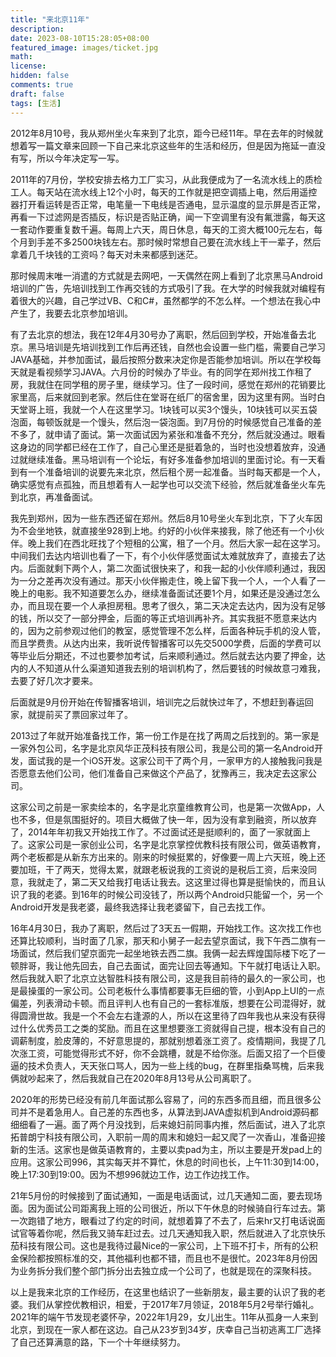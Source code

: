 ```yaml
---
title: "来北京11年"
description: 
date: 2023-08-10T15:28:05+08:00
featured_image: images/ticket.jpg
math: 
license: 
hidden: false
comments: true
draft: false
tags: [生活]
---
```


2012年8月10号，我从郑州坐火车来到了北京，距今已经11年。早在去年的时候就想着写一篇文章来回顾一下自己来北京这些年的生活和经历，但是因为拖延一直没有写，所以今年决定写一写。

2011年的7月份，学校安排去格力工厂实习，从此我便成为了一名流水线上的质检工人。每天站在流水线上12个小时，每天的工作就是把空调插上电，然后用遥控器打开看运转是否正常，电笔量一下电线是否通电，显示温度的显示屏是否正常，再看一下过滤网是否插反，标识是否贴正确，闻一下空调里有没有氟泄露，每天这一套动作要重复数千遍。每周上六天，周日休息，每天的工资大概100元左右，每个月到手差不多2500块钱左右。那时候时常想自己要在流水线上干一辈子，然后拿着几千块钱的工资吗？每天对未来都感到迷茫。

那时候周末唯一消遣的方式就是去网吧，一天偶然在网上看到了北京黑马Android培训的广告，先培训找到工作再交钱的方式吸引了我。在大学的时候我就对编程有着很大的兴趣，自己学过VB、C和C#，虽然都学的不怎么样。一个想法在我心中产生了，我要去北京参加培训。

有了去北京的想法，我在12年4月30号办了离职，然后回到学校，开始准备去北京。黑马培训是先培训找到工作后再还钱，自然也会设置一些门槛，需要自己学习JAVA基础，并参加面试，最后按照分数来决定你是否能参加培训。所以在学校每天就是看视频学习JAVA。六月份的时候办了毕业。有的同学在郑州找工作租了房，我就住在同学租的房子里，继续学习。住了一段时间，感觉在郑州的花销要比家里高，后来就回到老家。然后住在堂哥在纸厂的宿舍里，因为这里有网。当时白天堂哥上班，我就一个人在这里学习。1块钱可以买3个馒头，10块钱可以买五袋泡面，每顿饭就是一个馒头，然后泡一袋泡面。到7月份的时候感觉自己准备的差不多了，就申请了面试。第一次面试因为紧张和准备不充分，然后就没通过。眼看这身边的同学都已经在工作了，自己心里还是挺着急的，当时也没想着放弃，没通过就继续准备。黑马培训有一个论坛，有好多准备参加培训的里面讨论。有一天看到有一个准备培训的说要先来北京，然后租个房一起准备。当时每天都是一个人，确实感觉有点孤独，而且想着有人一起学也可以交流下经验，然后就准备坐火车先到北京，再准备面试。

我先到郑州，因为一些东西还留在郑州。然后8月10号坐火车到北京，下了火车因为不会坐地铁，就直接坐928到上地。约好的小伙伴来接我，除了他还有一个小伙伴。晚上我们在西北旺找了个短租的公寓，租了一个月。然后大家一起在这学习。中间我们去达内培训也看了一下，有个小伙伴感觉面试太难就放弃了，直接去了达内。后面就剩下两个人，第二次面试很快来了，和我一起的小伙伴顺利通过，我因为一分之差再次没有通过。那天小伙伴搬走住，晚上留下我一个人，一个人看了一晚上的电影。我不知道要怎么办，继续准备面试还要1个月，如果还是没通过怎么办，而且现在要一个人承担房租。思考了很久，第二天决定去达内，因为没有足够的钱，所以交了一部分押金，后面的等正式培训再补齐。其实我挺不愿意来达内的，因为之前参观过他们的教室，感觉管理不怎么样，后面各种玩手机的没人管，而且学费贵。从达内出来，我听说传智播客可以先交5000学费，后面的学费可以等毕业后分期还，不过也要参加考试，后来顺利通过。然后就去达内要了押金，达内的人不知道从什么渠道知道我去别的培训机构了，然后要钱的时候故意刁难我，去要了好几次才要来。

后面就是9月份开始在传智播客培训，培训完之后就快过年了，不想赶到春运回家，就提前买了票回家过年了。

2013过了年就开始准备找工作，第一份工作是在找了两周之后找到的。第一家是一家外包公司，名字是北京风华正茂科技有限公司，我是公司的第一名Android开发，面试我的是一个iOS开发。这家公司干了两个月，一家甲方的人接触我问我是否愿意去他们公司，他们准备自己来做这个产品了，犹豫再三，我决定去这家公司。

这家公司之前是一家卖绘本的，名字是北京童维教育公司，也是第一次做App，人也不多，但是氛围挺好的。项目大概做了快一年，因为没有拿到融资，所以放弃了，2014年年初我又开始找工作了。不过面试还是挺顺利的，面了一家就面上了。这家公司是一家创业公司，名字是北京掌控优教科技有限公司，做英语教育，两个老板都是从新东方出来的。刚来的时候挺累的，好像要一周上六天班，晚上还要加班，干了两天，觉得太累，就跟老板说我的工资说的是税后工资，后来没同意，我就走了，第二天又给我打电话让我去。这这里过得也算是挺愉快的，而且认识了我的老婆。到16年的时候公司没钱了，所以两个Android只能留一个，另一个Android开发是我老婆，最终我选择让我老婆留下，自己去找工作。

16年4月30日，我办了离职，然后过了3天五一假期，开始找工作。这次找工作也还算比较顺利，当时面了几家，那天和小舅子一起去望京面试，我下午西二旗有一场面试，然后我们望京面完一起坐地铁去西二旗。我俩一起去辉煌国际楼下吃了一顿胖哥，我让他先回去，自己去面试，面完让回去等通知。下午就打电话让入职。然后我就入职了北京立达智胜科技有限公司，这是我目前待的最久的一家公司，也是最操蛋的一家公司。公司老板什么事情都要事无巨细的管，小到App上UI的一点偏差，列表滑动卡顿。而且评判人也有自己的一套标准版，想要在公司混得好，就得圆滑世故。我是一个不会左右逢源的人，所以在这里待了四年我也从来没有获得过什么优秀员工之类的奖励。而且在这里想要涨工资就得自己提，根本没有自己的调薪制度，脸皮薄的，不好意思提的，那就别想着涨工资了。疫情期间，我提了几次涨工资，可能觉得形式不好，你不会跳槽，就是不给你涨。后面又招了一个巨傻逼的技术负责人，天天张口骂人，因为一些上线的bug，在群里指桑骂槐，后来我俩就吵起来了，然后我就自己在2020年8月13号从公司离职了。

2020年的形势已经没有前几年面试那么容易了，问的东西多而且细，而且很多公司并不是着急用人。自己差的东西也多，从算法到JAVA虚拟机到Android源码都细细看了一遍。面了两个月没找到，后来媳妇前同事内推，然后面试，进入了北京拓普朗宁科技有限公司，入职前一周的周末和媳妇一起又爬了一次香山，准备迎接新的生活。这家也是做英语教育的，主要以卖pad为主，所以主要是开发pad上的应用。这家公司996，其实每天并不算忙，休息的时间也长，上午11:30到14:00，晚上17:30到19:00。因为不想996就边工作，边工作边找工作。

21年5月份的时候接到了面试通知，一面是电话面试，过几天通知二面，要去现场面。因为面试公司距离我上班的公司很近，所以下午休息的时候骑自行车过去。第一次跑错了地方，眼看过了约定的时间，就想着算了不去了，后来hr又打电话说面试官等着你呢，然后我又骑车赶过去。过几天通知我入职，然后就进入了北京快乐茄科技有限公司。这也是我待过最Nice的一家公司，上下班不打卡，所有的公积金保险都按照标准的交，其他福利也都不错，而且也不是很忙。2023年8月份因为业务拆分我们整个部门拆分出去独立成一个公司了，也就是现在的深聚科技。


以上是我来北京的工作经历，在这里也结识了一些新朋友，最主要的认识了我的老婆。我们从掌控优教相识，相爱，于2017年7月领证，2018年5月2号举行婚礼。2021年的端午节发现老婆怀孕，2022年1月29，女儿出生。11年从孤身一人来到北京，到现在一家人都在这边。自己从23岁到34岁，庆幸自己当初逃离工厂选择了自己还算满意的路，下一个十年继续努力。


